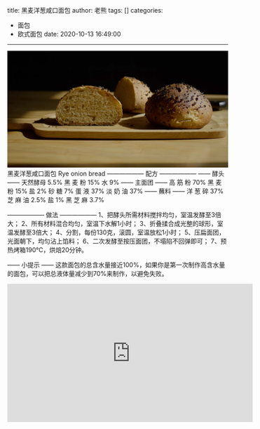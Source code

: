 title: 黑麦洋葱咸口面包
author: 老熊
tags: []
categories:
  - 面包
  - 欧式面包
date: 2020-10-13 16:49:00
---
![](/images/pasted-60.jpg)
黑麦洋葱咸口面包
Rye onion bread
—————— 配方 ——————
—— 酵头 ——
天然酵母  5.5%
黑  麦  粉   15%
水                     9%
—— 主面团 ——
高  筋  粉   70%
黑  麦  粉   15%
盐                        2%
砂  糖                  7%
蛋  液                37%
淡  奶  油          37%
—— 蘸料 ——
洋  葱  碎          37%
芝  麻  油         2.5%
盐                        1%
黑  芝  麻         3.7%

—————— 做法 ——————
1、把酵头所需材料搅拌均匀，室温发酵至3倍大；
2、所有材料混合均匀，室温下水解1小时；
3、折叠揉合成光整的球形，室温发酵至3倍大； 
4、分割，每份130克，滚圆，室温放松1小时；
5、压扁面团，光面朝下，均匀沾上馅料；
6、二次发酵至按压面团，不塌陷不回弹即可；
7、预热烤箱190℃，烘焙20分钟。

—— 小提示 ——
这款面包的总含水量接近100%，如果你是第一次制作高含水量的面包，可以把总液体量减少到70%来制作，以避免失败。

<iframe width="560" height="315" src="https://www.youtube.com/embed/Nub91b7cJiY" frameborder="0" allow="accelerometer; autoplay; clipboard-write; encrypted-media; gyroscope; picture-in-picture" allowfullscreen></iframe>
